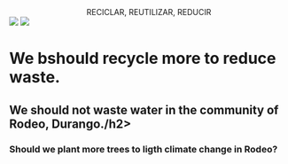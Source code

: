 <!DOCTYPEE html>
<html>
<head><center>RECICLAR, REUTILIZAR, REDUCIR</center></head>
<img src="![image](https://github.com/user-attachments/assets/52cd8c60-e47e-439d-8d9f-c601301336ee)">

	
 <body>
	
<img src="![Uploading image.png…]()">
<h1>We bshould recycle more to reduce waste.</h1>
<h2>We should not waste water in the community of Rodeo, Durango./h2>
<h3>Should we plant more trees to ligth climate change in Rodeo?</h3>
</body>
</html>
